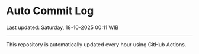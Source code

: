 # Auto Commit Log

Last updated: Saturday, 18-10-2025 00:11 WIB

---

This repository is automatically updated every hour using GitHub Actions.
